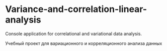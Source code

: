 # Variance-and-correlation-linear-analysis
Console application for correlational and variational data analysis.

Учебный проект для вариационного и корреляционного анализа данных
